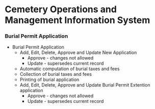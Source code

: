 # Cemetery Operations and Management Information System #

### Burial Permit Application

- Burial Permit Application
    * Add, Edit, Delete, Approve and Update New Application
        * Approve - changes not allowed 
        * Update - supersedes current record
    * Automatic computation of burial taxes and fees
    * Collection of burial taxes and fees
    * Printing of burial application
    * Add, Edit, Delete, Approve and Update Burial Permit Extention application
        * Approve - changes not allowed 
        * Update - supersedes current record

